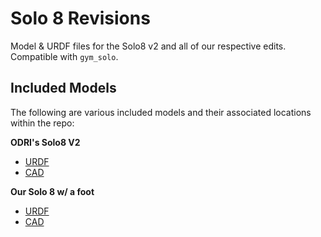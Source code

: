 # Solo 8 Revisions
Model & URDF files for the Solo8 v2 and all of our respective edits. Compatible 
with `gym_solo`.

## Included Models
The following are various included models and their associated locations within
the repo:

**ODRI's Solo8 V2**
- [URDF](solo8v2/solo.urdf)
- [CAD](https://open-dynamic-robot-initiative.github.io/cad_files/quadruped_8dof_v2)

**Our Solo 8 w/ a foot**
- [URDF](solo8_URDF_v2/solo8_URDF_v3.urdf)
- [CAD](https://wpi-mmr.github.io/html/solo8v3.html)
